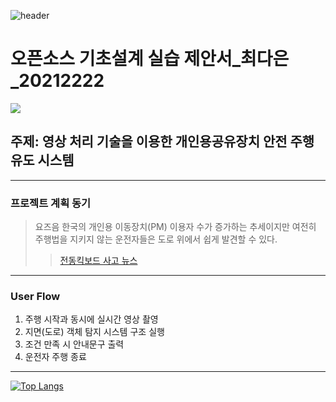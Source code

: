 ![header](https://capsule-render.vercel.app/api?type=Cylinder&color=auto&height=300&section=header&text=open%20Source&fontSize=90)
# 오픈소스 기초설계 실습 제안서_최다은_20212222
<img src="https://img.shields.io/badge/python-3776AB?style=flat&logo=python&logoColor=white"/>

## 주제: 영상 처리 기술을 이용한 개인용공유장치 안전 주행 유도 시스템

--------------------------------------------------------------
### 프로젝트 계획 동기
> 요즈음 한국의 개인용 이동장치(PM) 이용자 수가 증가하는 추세이지만 여전히 주행법을 지키지 않는 운전자들은 도로 위에서 쉽게 발견할 수 있다.
> > [전동킥보드 사고 뉴스](https://www.youtube.com/watch?v=Cdcz3l20sxU)

-------------------------------------------------------------
### User Flow
1. 주행 시작과 동시에 실시간 영상 촬영
2. 지면(도로) 객체 탐지 시스템 구조 실행
3. 조건 만족 시 안내문구 출력
4. 운전자 주행 종료
---------------------------------------------------------------

[![Top Langs](https://github-readme-stats.vercel.app/api/top-langs/?username=thisischeese&langs_count=8)](https://github.com/thisischeese/github-readme-stats)

